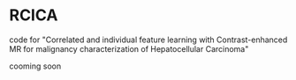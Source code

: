 # RCICA
code for "Correlated and individual feature learning with Contrast-enhanced MR for malignancy characterization of Hepatocellular Carcinoma"

cooming soon
